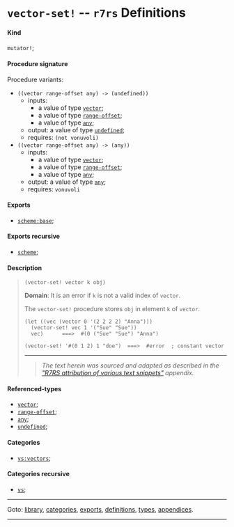 

<a id='definition__r7rs__vector-set_21'></a>

# `vector-set!` -- `r7rs` Definitions


<a id='definition__r7rs__vector-set_21__kind'></a>

#### Kind

`mutator!`;


<a id='definition__r7rs__vector-set_21__procedure-signature'></a>

#### Procedure signature

Procedure variants:
 * `((vector range-offset any) -> (undefined))`
   * inputs:
     * a value of type [`vector`](../../r7rs/types/vector.md#type__r7rs__vector);
     * a value of type [`range-offset`](../../r7rs/types/range-offset.md#type__r7rs__range-offset);
     * a value of type [`any`](../../r7rs/types/any.md#type__r7rs__any);
   * output: a value of type [`undefined`](../../r7rs/types/undefined.md#type__r7rs__undefined);
   * requires: `(not vonuvoli)`
 * `((vector range-offset any) -> (any))`
   * inputs:
     * a value of type [`vector`](../../r7rs/types/vector.md#type__r7rs__vector);
     * a value of type [`range-offset`](../../r7rs/types/range-offset.md#type__r7rs__range-offset);
     * a value of type [`any`](../../r7rs/types/any.md#type__r7rs__any);
   * output: a value of type [`any`](../../r7rs/types/any.md#type__r7rs__any);
   * requires: `vonuvoli`


<a id='definition__r7rs__vector-set_21__exports'></a>

#### Exports

 * [`scheme:base`](../../r7rs/exports/scheme_3a_base.md#export__r7rs__scheme_3a_base);


<a id='definition__r7rs__vector-set_21__exports-recursive'></a>

#### Exports recursive

 * [`scheme`](../../r7rs/exports/scheme.md#export__r7rs__scheme);


<a id='definition__r7rs__vector-set_21__description'></a>

#### Description

> ````
> (vector-set! vector k obj)
> ````
> 
> 
> **Domain**:  It is an error if `k` is not a valid index of `vector`.
> 
> The `vector-set!` procedure stores `obj` in element `k` of `vector`.
> ````
> (let ((vec (vector 0 '(2 2 2 2) "Anna")))
>   (vector-set! vec 1 '("Sue" "Sue"))
>   vec)      ===>  #(0 ("Sue" "Sue") "Anna")
> 
> (vector-set! '#(0 1 2) 1 "doe")  ===>  #error  ; constant vector
> ````
> 
> 
> ----
> > *The text herein was sourced and adapted as described in the ["R7RS attribution of various text snippets"](../../r7rs/appendices/attribution.md#appendix__r7rs__attribution) appendix.*


<a id='definition__r7rs__vector-set_21__referenced-types'></a>

#### Referenced-types

 * [`vector`](../../r7rs/types/vector.md#type__r7rs__vector);
 * [`range-offset`](../../r7rs/types/range-offset.md#type__r7rs__range-offset);
 * [`any`](../../r7rs/types/any.md#type__r7rs__any);
 * [`undefined`](../../r7rs/types/undefined.md#type__r7rs__undefined);


<a id='definition__r7rs__vector-set_21__categories'></a>

#### Categories

 * [`vs:vectors`](../../r7rs/categories/vs_3a_vectors.md#category__r7rs__vs_3a_vectors);


<a id='definition__r7rs__vector-set_21__categories-recursive'></a>

#### Categories recursive

 * [`vs`](../../r7rs/categories/vs.md#category__r7rs__vs);

----

Goto: [library](../../r7rs/_index.md#library__r7rs), [categories](../../r7rs/categories/_index.md#toc__r7rs__categories), [exports](../../r7rs/exports/_index.md#toc__r7rs__exports), [definitions](../../r7rs/definitions/_index.md#toc__r7rs__definitions), [types](../../r7rs/types/_index.md#toc__r7rs__types), [appendices](../../r7rs/appendices/_index.md#toc__r7rs__appendices).

----

